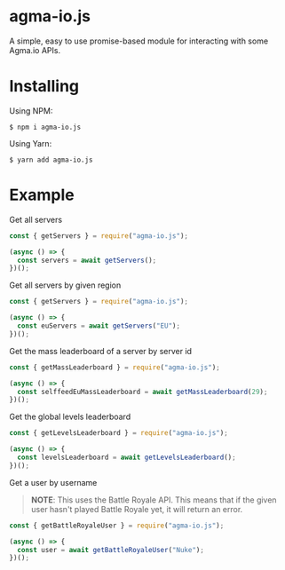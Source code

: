 # agma-io.js

A simple, easy to use promise-based module for interacting with some Agma.io APIs.

# Installing

Using NPM:

```
$ npm i agma-io.js
```

Using Yarn:

```
$ yarn add agma-io.js
```

# Example

Get all servers

```js
const { getServers } = require("agma-io.js");

(async () => {
  const servers = await getServers();
})();
```

Get all servers by given region

```js
const { getServers } = require("agma-io.js");

(async () => {
  const euServers = await getServers("EU");
})();
```

Get the mass leaderboard of a server by server id

```js
const { getMassLeaderboard } = require("agma-io.js");

(async () => {
  const selffeedEuMassLeaderboard = await getMassLeaderboard(29);
})();
```

Get the global levels leaderboard

```js
const { getLevelsLeaderboard } = require("agma-io.js");

(async () => {
  const levelsLeaderboard = await getLevelsLeaderboard();
})();
```

Get a user by username

> **NOTE**: This uses the Battle Royale API. This means that if the given user hasn't played Battle Royale yet, it will return an error.

```js
const { getBattleRoyaleUser } = require("agma-io.js");

(async () => {
  const user = await getBattleRoyaleUser("Nuke");
})();
```